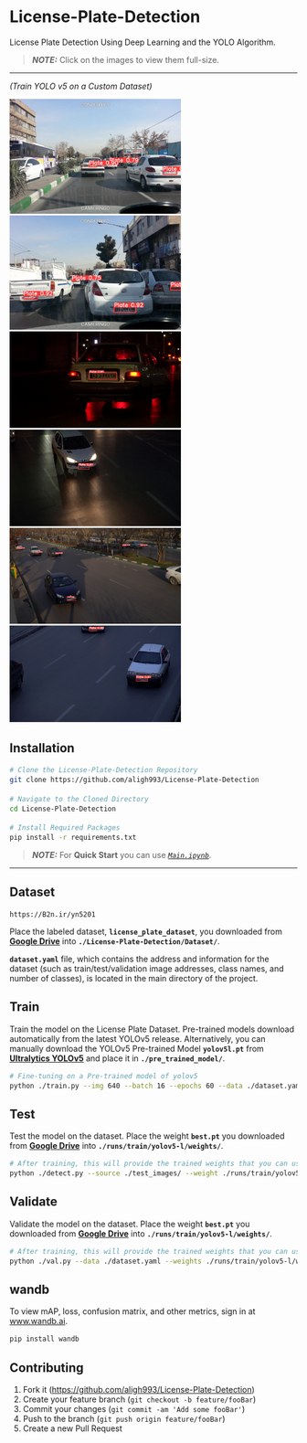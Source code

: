 # License-Plate-Detection

License Plate Detection Using Deep Learning and the YOLO Algorithm.

> **_NOTE:_**  Click on the images to view them full-size.
---

*(Train YOLO v5 on a Custom Dataset)*

[<img src="/runs/detect/yolov5-l/f4015d33-vlcsnap-00225.jpg" width="300"/>](/runs/detect/yolov5-l/f4015d33-vlcsnap-00225.jpg)
[<img src="/runs/detect/yolov5-l/fc260a75-vlcsnap-00220.jpg" width="300"/>](/runs/detect/yolov5-l/fc260a75-vlcsnap-00220.jpg)
[<img src="/runs/detect/yolov5-l/f9217ea6-C0013.MP4_frame_0.jpg" width="300"/>](/runs/detect/yolov5-l/f9217ea6-C0013.MP4_frame_0.jpg)
[<img src="/runs/detect/yolov5-l/fe54e4a7-C0007_2.MP4_frame_9250.jpg" width="300"/>](/runs/detect/yolov5-l/fe54e4a7-C0007_2.MP4_frame_9250.jpg)
[<img src="/runs/detect/yolov5-l/ff1cafc3-C0003.MP4_frame_6250.jpg" width="300"/>](/runs/detect/yolov5-l/ff1cafc3-C0003.MP4_frame_6250.jpg)
[<img src="/runs/detect/yolov5-l/ffbd3aa4-C0004_2.MP4_frame_0.jpg" width="300"/>](/runs/detect/yolov5-l/ffbd3aa4-C0004_2.MP4_frame_0.jpg)

## Installation

```bash
# Clone the License-Plate-Detection Repository
git clone https://github.com/aligh993/License-Plate-Detection

# Navigate to the Cloned Directory
cd License-Plate-Detection

# Install Required Packages
pip install -r requirements.txt
```

> **_NOTE:_**  For **Quick Start** you can use *[`Main.ipynb`](/Main.ipynb "Main.ipynb")*.
---

## Dataset

```
https://B2n.ir/yn5201
```
Place the labeled dataset, **`license_plate_dataset`**, you downloaded from [**Google Drive**](https://B2n.ir/yn5201) into **`./License-Plate-Detection/Dataset/`**.

**`dataset.yaml`** file, which contains the address and information for the dataset (such as train/test/validation image addresses, class names, and number of classes), is located in the main directory of the project.

## Train

Train the model on the License Plate Dataset. Pre-trained models download automatically from the latest YOLOv5 release. Alternatively, you can manually download the YOLOv5 Pre-trained Model **`yolov5l.pt`** from [**Ultralytics YOLOv5**](https://github.com/ultralytics/yolov5/releases/download/v7.0/yolov5l.pt) and place it in **`./pre_trained_model/`**.

```bash
# Fine-tuning on a Pre-trained model of yolov5
python ./train.py --img 640 --batch 16 --epochs 60 --data ./dataset.yaml --weights ./pre_trained_model/yolov5l.pt --cache
```

## Test

Test the model on the dataset. Place the weight **`best.pt`** you downloaded from [**Google Drive**](https://drive.google.com/drive/folders/140Nr6HFVJaci0K97u8OU10fCotNgWMoy) into **`./runs/train/yolov5-l/weights/`**.

```bash
# After training, this will provide the trained weights that you can use for testing.
python ./detect.py --source ./test_images/ --weight ./runs/train/yolov5-l/weights/best.pt
```

## Validate

Validate the model on the dataset. Place the weight **`best.pt`** you downloaded from [**Google Drive**](https://drive.google.com/drive/folders/140Nr6HFVJaci0K97u8OU10fCotNgWMoy) into **`./runs/train/yolov5-l/weights/`**.

```bash
# After training, this will provide the trained weights that you can use for validating.
python ./val.py --data ./dataset.yaml --weights ./runs/train/yolov5-l/weights/best.pt
```

## wandb

To view mAP, loss, confusion matrix, and other metrics, sign in at www.wandb.ai.

```bash
pip install wandb
```

## Contributing

1. Fork it (<https://github.com/aligh993/License-Plate-Detection>)
2. Create your feature branch (`git checkout -b feature/fooBar`)
3. Commit your changes (`git commit -am 'Add some fooBar'`)
4. Push to the branch (`git push origin feature/fooBar`)
5. Create a new Pull Request
